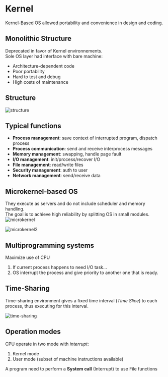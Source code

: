 # Kernel

Kernel-Based OS allowed portability and convenience in design and coding.

## Monolithic Structure
Deprecated in favor of Kernel environnements.	
Sole OS layer had interface with bare machine:
- Architecture-dependent code
- Poor portability
- Hard to test and debug
- High costs of maintenance

## Structure

![structure](https://user-images.githubusercontent.com/19282069/118498367-3de52600-b726-11eb-9edf-7921013fbfff.png)

## Typical functions
- **Process management**: save context of interrupted program, dispatch process
- **Process communication**: send and receive interprocess messages
- **Memory management**: swapping, handle page fault
- **I/O management**: init/process/recover I/O
- **File management**: read/write files
- **Security management**: auth to user
- **Network management**: send/receive data

## Microkernel-based OS
They execute as servers and do not include scheduler and memory handling.    
The goal is to achieve high reliability by splitting OS in small modules.
![microkernel](https://user-images.githubusercontent.com/19282069/118499101-ea270c80-b726-11eb-9427-e3496d426a47.png)

![microkernel2](https://user-images.githubusercontent.com/19282069/118499730-7fc29c00-b727-11eb-81c7-b9fe37c8e1be.png)

## Multiprogramming systems
Maximize use of CPU
1. If current process happens to need I/O task...
2. OS interrupt the process and give priority to another one that is ready.

## Time-Sharing
Time-sharing environment gives a fixed time interval (*Time Slice*) to each process, thus executing for this interval.

![time-sharing](https://user-images.githubusercontent.com/19282069/118501082-aa612480-b728-11eb-94e1-13aadad2f05c.png)

## Operation modes
CPU operate in two mode with *interrupt*:
1. Kernel mode
2. User mode (subset of machine instructions available)		

A program need to perform a **System call** (Interrupt) to use File functions


